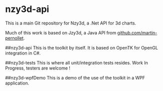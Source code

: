 nzy3d-api
=========

This is a main Git repository for Nzy3d, a .Net API for 3d charts. 

Much of this work is based on Jzy3d, a Java API from [github.com/martin-pernollet](github.com/martin-pernollet).

##nzy3d-api
This is the toolkit by itself. It is based on OpenTK for OpenGL integration in C#.

##nzy3d-tests
This is where all unit/integration tests resides. Work In Progress, testers are welcome !

##nzy3d-wpfDemo
This is a demo of the use of the toolkit in a WPF application.

